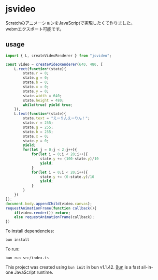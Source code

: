 # jsvideo
ScratchのアニメーションをJavaScriptで実現したくて作りました。  
webmエクスポート可能です。
## usage
```js
import { L, createVideoRenderer } from "jsvideo";

const video = createVideoRenderer(640, 480, [
    L.rect(function*(state){
        state.r = 0;
        state.g = 0;
        state.b = 0;
        state.x = 0;
        state.y = 0;
        state.width = 640;
        state.height = 480;
        while(true) yield true;
    }),
    L.text(function*(state){
        state.text = "えーりんえーりん！";
        state.r = 255;
        state.g = 255;
        state.b = 255;
        state.x = 0;
        state.y = 0;
        yield;
        for(let j = 0;j < 2;j++){
            for(let i = 0;i < 20;i++){
                state.y += (100-state.y)/10
                yield;
            }
            for(let i = 0;i < 20;i++){
                state.y += (0-state.y)/10
                yield;
            }
        }
    })
]);
document.body.appendChild(video.canvas);
requestAnimationFrame(function callback(){
    if(video.render()) return;
    else requestAnimationFrame(callback);
})
```

To install dependencies:

```bash
bun install
```

To run:

```bash
bun run src/index.ts
```

This project was created using `bun init` in bun v1.1.42. [Bun](https://bun.sh) is a fast all-in-one JavaScript runtime.
